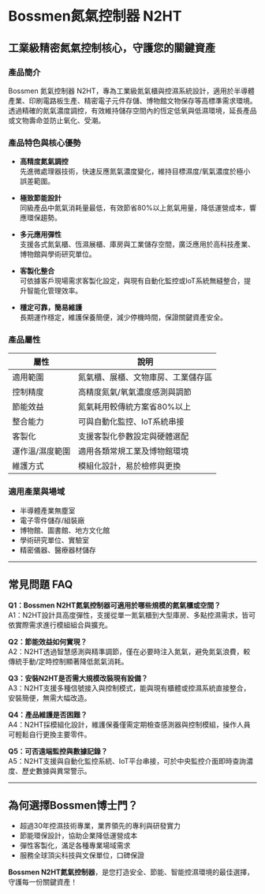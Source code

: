 # Bossmen氮氣控制器 N2HT

## 工業級精密氮氣控制核心，守護您的關鍵資產

### 產品簡介

Bossmen 氮氣控制器 N2HT，專為工業級氮氣櫃與控濕系統設計，適用於半導體產業、印刷電路板生產、精密電子元件存儲、博物館文物保存等高標準需求環境。透過精確的氮氣濃度調控，有效維持儲存空間內的恆定低氧與低濕環境，延長產品或文物壽命並防止氧化、受潮。

### 產品特色與核心優勢

- **高精度氮氣調控**  
  先進微處理器技術，快速反應氮氣濃度變化，維持目標濕度/氧氣濃度於極小誤差範圍。
  
- **極致節能設計**  
  同級產品中氮氣消耗量最低，有效節省80%以上氮氣用量，降低運營成本，響應環保趨勢。

- **多元應用彈性**  
  支援各式氮氣櫃、恆濕展櫃、庫房與工業儲存空間，廣泛應用於高科技產業、博物館與學術研究單位。

- **客製化整合**  
  可依據客戶現場需求客製化設定，與現有自動化監控或IoT系統無縫整合，提升智能化管理效率。

- **穩定可靠，簡易維護**  
  長期運作穩定，維護保養簡便，減少停機時間，保證關鍵資產安全。

### 產品屬性

| 屬性           | 說明                                |
|----------------|-------------------------------------|
| 適用範圍       | 氮氣櫃、展櫃、文物庫房、工業儲存區   |
| 控制精度       | 高精度氮氣/氧氣濃度感測與調節       |
| 節能效益       | 氮氣耗用較傳統方案省80%以上         |
| 整合能力       | 可與自動化監控、IoT系統串接         |
| 客製化         | 支援客製化參數設定與硬體選配         |
| 運作溫/濕度範圍| 適用各類常規工業及博物館環境         |
| 維護方式       | 模組化設計，易於檢修與更換           |

### 適用產業與場域
- 半導體產業無塵室
- 電子零件儲存/組裝廠
- 博物館、圖書館、地方文化館
- 學術研究單位、實驗室
- 精密儀器、醫療器材儲存

---

## 常見問題 FAQ

**Q1：Bossmen N2HT氮氣控制器可適用於哪些規模的氮氣櫃或空間？**  
A1：N2HT設計具高度彈性，支援從單一氮氣櫃到大型庫房、多點控濕需求，皆可依實際需求進行模組組合與擴充。

**Q2：節能效益如何實現？**  
A2：N2HT透過智慧感測與精準調節，僅在必要時注入氮氣，避免氮氣浪費，較傳統手動/定時控制顯著降低氮氣消耗。

**Q3：安裝N2HT是否需大規模改裝現有設備？**  
A3：N2HT支援多種信號接入與控制模式，能與現有櫃體或控濕系統直接整合，安裝簡便，無需大幅改造。

**Q4：產品維護是否困難？**  
A4：N2HT採模組化設計，維護保養僅需定期檢查感測器與控制模組，操作人員可輕鬆自行更換主要零件。

**Q5：可否遠端監控與數據記錄？**  
A5：N2HT支援與自動化監控系統、IoT平台串接，可於中央監控介面即時查詢濃度、歷史數據與異常警示。

---

## 為何選擇Bossmen博士門？

- 超過30年控濕技術專業，業界領先的專利與研發實力
- 節能環保設計，協助企業降低運營成本
- 彈性客製化，滿足各種專業場域需求
- 服務全球頂尖科技與文保單位，口碑保證

**Bossmen N2HT氮氣控制器**，是您打造安全、節能、智能控濕環境的最佳選擇，守護每一份關鍵資產！